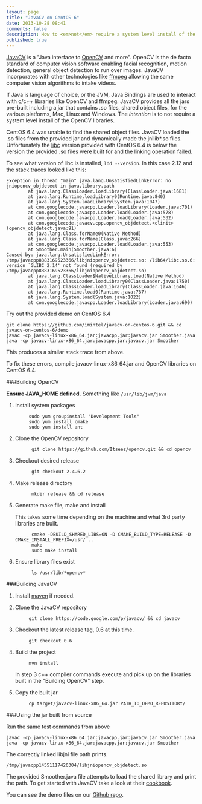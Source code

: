 ```yaml
---
layout: page
title: "JavaCV on CentOS 6"
date: 2013-10-28 08:41
comments: false
description: How to <em>not</em> require a system level install of the OpenCV libraries.
published: true
---
```


[JavaCV](https://code.google.com/p/javacv/) is a "Java interface to
[OpenCV](http://opencv.org/) and more". OpenCV is the de facto standard of computer vision software enabling facial recognition, motion detection, general object detection to run over images. JavaCV
incorporates with other technologies like [ffmpeg](http://www.ffmpeg.org/) allowing the same computer vision algorithms to intake videos.

If Java is language of choice, or the JVM, Java Bindings are used
to interact with c/c++ libraries like OpenCV and ffmpeg. JavaCV provides all the jars pre-built including a jar that contains .so files, shared object files, for the various platforms, Mac, Linux and Windows. The <em>intention</em> is to not require a system level install of the OpenCV libraries.

CentOS 6.4 was unable to find the shared object files. JavaCV loaded the .so files from the provided jar and dynamically made the jnilib\*.so files. Unfortunately the [libc](https://www.gnu.org/software/libc/) version provided with CentOS 6.4 is below the version the provided .so files were built for and the linking operation failed.

To see what version of libc is installed, `ldd --version`. In this case 2.12 and the stack traces looked like this:

```
Exception in thread "main" java.lang.UnsatisfiedLinkError: no jniopencv_objdetect in java.library.path
        at java.lang.ClassLoader.loadLibrary(ClassLoader.java:1681)
        at java.lang.Runtime.loadLibrary0(Runtime.java:840)
        at java.lang.System.loadLibrary(System.java:1047)
        at com.googlecode.javacpp.Loader.loadLibrary(Loader.java:701)
        at com.googlecode.javacpp.Loader.load(Loader.java:578)
        at com.googlecode.javacpp.Loader.load(Loader.java:532)
        at com.googlecode.javacv.cpp.opencv_objdetect.<clinit>(opencv_objdetect.java:91)
        at java.lang.Class.forName0(Native Method)
        at java.lang.Class.forName(Class.java:266)
        at com.googlecode.javacpp.Loader.load(Loader.java:553)
        at Smoother.main(Smoother.java:6)
Caused by: java.lang.UnsatisfiedLinkError: /tmp/javacpp8883169523366/libjniopencv_objdetect.so: /lib64/libc.so.6: version `GLIBC_2.14' not found (required by /tmp/javacpp8883169523366/libjniopencv_objdetect.so)
        at java.lang.ClassLoader$NativeLibrary.load(Native Method)
        at java.lang.ClassLoader.loadLibrary0(ClassLoader.java:1750)
        at java.lang.ClassLoader.loadLibrary(ClassLoader.java:1646)
        at java.lang.Runtime.load0(Runtime.java:787)
        at java.lang.System.load(System.java:1022)
        at com.googlecode.javacpp.Loader.loadLibrary(Loader.java:690)
```

Try out the provided demo on CentOS 6.4

```
git clone https://github.com/imintel/javacv-on-centos-6.git && cd javacv-on-centos-6/demo
javac -cp javacv-linux-x86_64.jar:javacpp.jar:javacv.jar Smoother.java
java -cp javacv-linux-x86_64.jar:javacpp.jar:javacv.jar Smoother
```

This produces a similar stack trace from above.

To fix these errors, compile javacv-linux-x86_64.jar and OpenCV libraries on CentOS 6.4.

###Building OpenCV

**Ensure JAVA_HOME defined.** Something like `/usr/lib/jvm/java`

1. Install system packages
	
			sudo yum groupinstall "Development Tools"
			sudo yum install cmake
			sudo yum install ant
			
2. Clone the OpenCV repository
			
			 git clone https://github.com/Itseez/opencv.git && cd opencv

3. Checkout desired release
			
			 git checkout 2.4.6.2
			 
4. Make release directory

			 mkdir release && cd release
			 
5. Generate make file, make and install

	This takes some time depending on the machine and what 3rd party libraries are built.


			 cmake -DBUILD_SHARED_LIBS=ON -D CMAKE_BUILD_TYPE=RELEASE -D CMAKE_INSTALL_PREFIX=/usr/ ..
			 make
			 sudo make install
			 
			 
6. Ensure library files exist
			 
			 ls /usr/lib/*opencv*
			
	

###Building JavaCV

1. Install [maven](http://maven.apache.org/download.cgi) if needed.

2. Clone the JavaCV repository

   			git clone https://code.google.com/p/javacv/ && cd javacv
   			
3. Checkout the latest release tag, 0.6 at this time.
	
			git checkout 0.6

4. Build the project
   
   			mvn install

	In step 3 c++ compiler commands execute and pick up on the libraries built in the "Building 	OpenCV" step.

5. Copy the built jar

			cp target/javacv-linux-x86_64.jar PATH_TO_DEMO_REPOSITORY/
			
###Using the jar built from source
			
Run the same test commands from above

```
javac -cp javacv-linux-x86_64.jar:javacpp.jar:javacv.jar Smoother.java
java -cp javacv-linux-x86_64.jar:javacpp.jar:javacv.jar Smoother
```

The correctly linked libjni file path prints.

```
/tmp/javacpp14551117426304/libjniopencv_objdetect.so
```

The provided Smoother.java file attempts to load the shared library and print the path.
To get started with JavaCV take a look at their [cookbook](https://code.google.com/p/javacv/wiki/OpenCV2_Cookbook_Examples).

You can see the demo files on our [Github repo](https://github.com/imintel/javacv-on-centos-6).